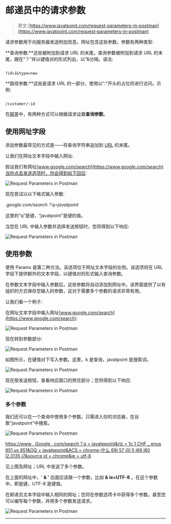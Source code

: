 # 邮递员中的请求参数

> 原文:[https://www.javatpoint.com/request-parameters-in-postman](https://www.javatpoint.com/request-parameters-in-postman)

请求参数用于向服务器发送附加信息。网址包含这些参数。参数有两种类型:

**查询参数:**这些被附加到请求 URL 的末尾，查询参数被附加到请求 URL 的末尾，跟在“？”并以键值对的形式列出，以“&分隔。语法:

```

?id=1&type=new

```

**路径参数:**这些是请求 URL 的一部分，使用以“:”开头的占位符进行访问。示例:

```

/customer/:id

```

在[邮差](https://www.javatpoint.com/postman)中，有两种方式可以根据请求设置**查询参数**。

## 使用网址字段

添加参数最常见的方式是——将查询字符串追加到 [URL](https://www.javatpoint.com/url-full-form) 的末尾。

让我们在网址文本字段中输入网址:

假设我们有网址[www.google.com/search](https://www.google.com/search)当你点击发送选项时，你会得到如下回应:

![Request Parameters in Postman](../Images/07c4d16447b276f91736e801d6f3500d.png)

现在尝试以以下格式输入参数:

*.google.com/search？q=javatpoint*

这里的“q”是键，“javatpoint”是键的值。

当您在 URL 中输入参数并选择发送按钮时，您将得到以下响应:

![Request Parameters in Postman](../Images/df9cb60ac729639d08d0a00effcd709e.png)

## 使用参数

使用 Params 是第二种方法。该选项位于网址文本字段的左侧。该选项将在 URL 字段下提供额外的文本字段，以键值对的形式输入查询参数。

在参数文本字段中输入参数后，这些参数将自动添加到网址中。该界面提供了以有组织的方式保存您输入的参数，这对于需要多个参数的请求非常有用。

让我们看一个例子:

在网址文本字段中输入网址[www.google.com/search](https://www.google.com/search):

![Request Parameters in Postman](../Images/a4ff4ba01520e5cb9819345d0aa7e607.png)

现在转到参数部分:

![Request Parameters in Postman](../Images/dfa4c7c673c1cbff0e2658e291497181.png)

如图所示，在键值对下写入参数。这里，k 是查询，javatpoint 是搜索词。

![Request Parameters in Postman](../Images/d42787dd7205d96b65e4fb0c7b6beb19.png)

现在按发送按钮，查看响应窗口的预览部分；您将得到以下响应:

![Request Parameters in Postman](../Images/c25a1868bf0ba4345e7219cb32f6a6ff.png)

### 多个参数

我们还可以在一个查询中使用多个参数。只需进入你的浏览器，在谷歌“javatpoint”中搜索。

![Request Parameters in Postman](../Images/d1b17265a278936648db3a418e2ed021.png)

[https://www . Google . com/search？q = javatppoint&rlz = 1c 1 CHF _ enus 851 us 851&OQ = javatppoint&ACS = chrome-什么 69i 57 j0l 5 j69 i60 l2.3135 j7&source id = chrome&ie = utf-8](https://www.google.com/search?q=javatpoint&rlz=1C1CHBF_enUS851US851&oq=javatpoint&aqs=chrome..69i57j0l5j69i60l2.3135j0j7&sourceid=chrome&ie=UTF-8)

见上图及网址；URL 中发送了多个参数。

在上面的网址中，' **& '** 后面应该跟一个参数，比如 **& ie=UTF-8** 。在这个参数中，即是键，UTF-8 是键值。

在邮递员文本字段中输入相同的网址；您将在参数选项卡中获得多个参数。甚至您可以编写每个参数，并用多个参数发送请求。

![Request Parameters in Postman](../Images/e3f513072c91e9f38ef20d1cab94f8f7.png)

* * *